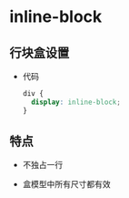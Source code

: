 # inline-block

## 行块盒设置

  - 代码

    ```css
    div {
      display: inline-block;
    }
    ```

## 特点

  - 不独占一行

  - 盒模型中所有尺寸都有效
